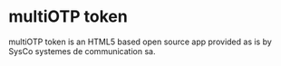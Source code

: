 # multiOTP token

multiOTP token is an HTML5 based open source app provided as is by SysCo systemes de communication sa.
